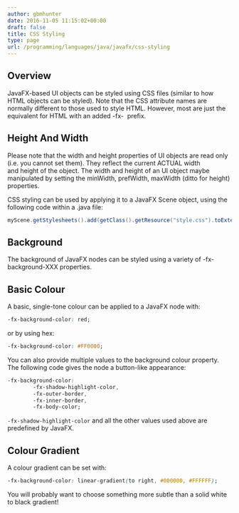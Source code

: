 ```yaml
---
author: gbmhunter
date: 2016-11-05 11:15:02+00:00
draft: false
title: CSS Styling
type: page
url: /programming/languages/java/javafx/css-styling
---
```


## Overview

JavaFX-based UI objects can be styled using CSS files (similar to how HTML objects can be styled). Note that the CSS attribute names are normally different to those used to style HTML. However, most are just the equivalent for HTML with an added -fx-  prefix.

## Height And Width

Please note that the width and height properties of UI objects are read only (i.e. you cannot set them). They reflect the current ACTUAL width and height of the object. The width and height of an UI object maybe manipulated by setting the minWidth, prefWidth, maxWidth (ditto for height) properties.

CSS styling can be used by applying it to a JavaFX Scene object, using the following code within a .java file:

```java    
myScene.getStylesheets().add(getClass().getResource("style.css").toExternalForm());
```

## Background

The background of JavaFX nodes can be styled using a variety of -fx-background-XXX properties.

## Basic Colour

A basic, single-tone colour can be applied to a JavaFX node with:

```css    
-fx-background-color: red;
```

or by using hex:

```css    
-fx-background-color: #FF0000;
```

You can also provide multiple values to the background colour property. The following code gives the node a button-like appearance:

```css    
-fx-background-color: 
        -fx-shadow-highlight-color, 
        -fx-outer-border, 
        -fx-inner-border, 
        -fx-body-color;
```

`-fx-shadow-highlight-color` and all the other values used above are predefined by JavaFX.

## Colour Gradient

A colour gradient can be set with:

```css    
-fx-background-color: linear-gradient(to right, #000000, #FFFFFF);
```

You will probably want to choose something more subtle than a solid white to black gradient!
